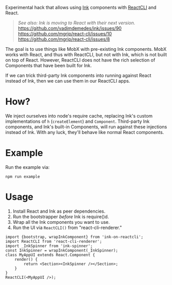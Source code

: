 Experimental hack that allows using [Ink](https://github.com/vadimdemedes/ink)
components with [ReactCLI](https://github.com/mgrip/react-cli) and React.

> *See also: Ink is moving to React with their next version.*
> https://github.com/vadimdemedes/ink/issues/90
> https://github.com/mgrip/react-cli/issues/10
> https://github.com/mgrip/react-cli/issues/8

The goal is to use things like MobX with pre-existing Ink components.  MobX
works with React, and thus with ReactCLI, but not with Ink, which is not built
on top of React.  However, ReactCLI does not have the rich selection of
Components that have been built for Ink.

If we can trick third-party Ink components into running against React instead of
Ink, then we can use them in our ReactCLI apps.

# How?

We inject ourselves into node's require cache, replacing Ink's custom
implementations of `h` (`createElement`) and `Component`.  Third-party
Ink components, and Ink's built-in Components, will run against these
injections instead of Ink.  With any luck, they'll behave like normal
React components.

# Example

Run the example via:

```
npm run example
```

# Usage

1. Install React and Ink as peer dependencies.
2. Run the bootstrapper *before* Ink is require()d.
3. Wrap all the Ink components you want to use.
4. Run the UI via `ReactCLI()` from "react-cli-renderer."

```
import {bootstrap, wrapInkComponent} from 'ink-on-reactcli';
import ReactCLI from 'react-cli-renderer';
import _InkSpinner from 'ink-spinner';
const InkSpinner = wrapInkComponent(_InkSpinner);
class MyAppUI extends React.Component {
    render() {
        return <Section><InkSpinner /></Section>;
    }
}
ReactCLI(<MyAppUI />);
```
